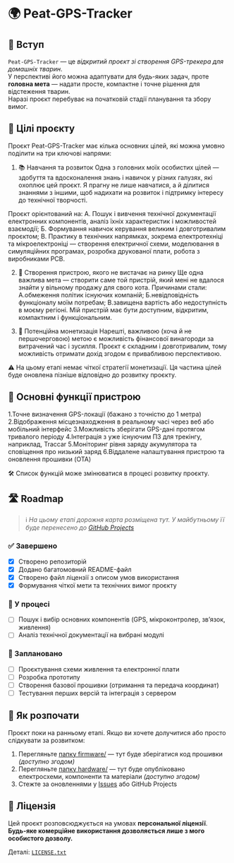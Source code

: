 # 🌍 Peat-GPS-Tracker

## 🔰 Вступ

`Peat-GPS-Tracker` — це *відкритий проєкт зі створення GPS-трекера для домашніх тварин*.  
У перспективі його можна адаптувати для будь-яких задач, проте **головна мета** — надати просте, компактне і точне рішення для відстеження тварин.  
Наразі проєкт перебуває на початковій стадії планування та збору вимог.

## 🎯 Цілі проєкту
Проєкт Peat-GPS-Tracker має кілька основних цілей, які можна умовно поділити на три ключові напрями:

1. 📚 Навчання та розвиток
Одна з головних моїх особистих цілей — здобуття та вдосконалення знань і навичок у різних галузях, які охоплює цей проєкт. Я прагну не лише навчатися, а й ділитися знаннями з іншими, щоб надихати на розвиток і підтримку інтересу до технічної творчості.

Проєкт орієнтований на:
А. Пошук і вивчення технічної документації електронних компонентів, аналіз їхніх характеристик і можливостей взаємодії;
Б. Формування навичок керування великим і довготривалим проєктом;
В. Практику в технічних напрямках, зокрема електротехніці та мікроелектроніці — створення електричної схеми, моделювання в симуляційних програмах, розробка друкованої плати, робота з виробниками PCB.

2. 🐾 Створення пристрою, якого не вистачає на ринку
Ще одна важлива мета — створити саме той пристрій, який мені не вдалося знайти у вільному продажу для свого кота. Причинами стали:
А.обмеження політик існуючих компаній;
Б.невідповідність функціоналу моїм потребам;
В.завищена вартість або недоступність в моєму регіоні.
Мій пристрій має бути доступним, відкритим, компактним і функціональним.

3. 💸 Потенційна монетизація
Нарешті, важливою (хоча й не першочерговою) метою є можливість фінансової винагороди за витрачений час і зусилля. Проєкт є складним і довготривалим, тому можливість отримати дохід згодом є привабливою перспективою.

⚠️ На цьому етапі немає чіткої стратегії монетизації. Ця частина цілей буде оновлена пізніше відповідно до розвитку проєкту.

## 🔧 Основні функції пристрою

1.Точне визначення GPS-локації (бажано з точністю до 1 метра)
2.Відображення місцезнаходження в реальному часі через веб або мобільний інтерфейс
3.Можливість зберігати GPS-дані протягом тривалого періоду
4.Інтеграція з уже існуючим ПЗ для трекінгу, наприклад, Traccar
5.Моніторинг рівня заряду акумулятора та сповіщення про низький заряд
6.Віддалене налаштування пристрою та оновлення прошивки (OTA)

🛠️ Список функцій може змінюватися в процесі розвитку проєкту.


## 🛣️ Roadmap

> ℹ️ *На цьому етапі дорожня карта розміщена тут. У майбутньому її буде перенесено до [GitHub Projects](https://github.com/users/AlexNikMak/projects)*

### ✅ Завершено
- [x] Створено репозиторій
- [x] Додано багатомовний README-файл
- [x] Створено файл ліцензії з описом умов використання
- [x] Формування чіткої мети та технічних вимог проєкту

### 🔄 У процесі
- [ ] Пошук і вибір основних компонентів (GPS, мікроконтролер, зв’язок, живлення)
- [ ] Аналіз технічної документації на вибрані модулі
      
### 🧠 Заплановано
- [ ] Проєктування схеми живлення та електронної плати
- [ ] Розробка прототипу
- [ ] Створення базової прошивки (отримання та передача координат)
- [ ] Тестування перших версій та інтеграція з сервером

## 🔧 Як розпочати

Проєкт поки на ранньому етапі. Якщо ви хочете долучитися або просто слідкувати за розвитком:

1. Перегляньте [папку firmware/](firmware) — тут буде зберігатися код прошивки *(доступно згодом)*  
2. Перегляньте [папку hardware/](hardware) — тут буде опубліковано електросхеми, компоненти та матеріали *(доступно згодом)*  
3. Стежте за оновленнями у [Issues](../../issues) або GitHub Projects

## 📜 Ліцензія

Цей проєкт розповсюджується на умовах **персональної ліцензії**.  
**Будь-яке комерційне використання дозволяється лише з мого особистого дозволу.**

Деталі: [`LICENSE.txt`](LICENSE.txt)
